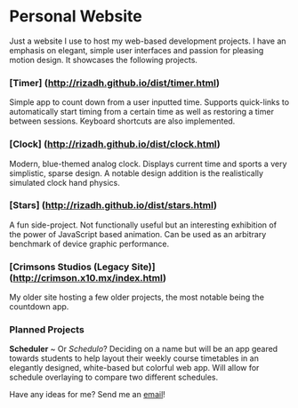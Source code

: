 # Personal Website

Just a website I use to host my web-based development projects. I have an emphasis on elegant, simple user interfaces and passion for pleasing motion design. It showcases the following projects.

### [Timer] (http://rizadh.github.io/dist/timer.html)

Simple app to count down from a user inputted time. Supports quick-links to automatically start timing from a certain time as well as restoring a timer between sessions. Keyboard shortcuts are also implemented.

### [Clock] (http://rizadh.github.io/dist/clock.html)

Modern, blue-themed analog clock. Displays current time and sports a very simplistic, sparse design. A notable design addition is the realistically simulated clock hand physics.

### [Stars] (http://rizadh.github.io/dist/stars.html)

A fun side-project. Not functionally useful but an interesting exhibition of the power of JavaScript based animation. Can be used as an arbitrary benchmark of device graphic performance.

### [Crimsons Studios (Legacy Site)] (http://crimson.x10.mx/index.html)

My older site hosting a few older projects, the most notable being the countdown app.

### Planned Projects

**Scheduler** ~ Or _Schedulo_? Deciding on a name but will be an app geared towards students to help layout their weekly course timetables in an elegantly designed, white-based but colorful web app. Will allow for schedule overlaying to compare two different schedules.

Have any ideas for me? Send me an [email](mailto:rizadh@icloud.com)!
